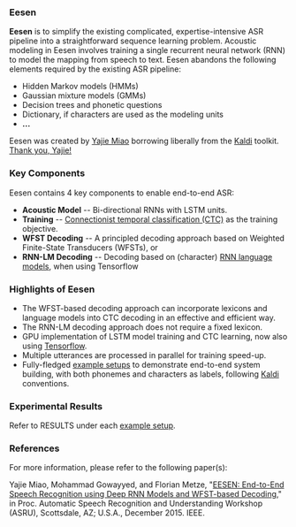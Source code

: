 ### Eesen

**Eesen** is to simplify the existing complicated, expertise-intensive ASR pipeline into a straightforward sequence learning problem. Acoustic modeling in Eesen involves training a single recurrent neural network (RNN) to model the mapping from speech to text. Eesen abandons the following elements required by the existing ASR pipeline:

* Hidden Markov models (HMMs)
* Gaussian mixture models (GMMs)
* Decision trees and phonetic questions
* Dictionary, if characters are used as the modeling units
* **...**

Eesen was created by [Yajie Miao](http://www.cs.cmu.edu/~ymiao) borrowing liberally from the [Kaldi](https://github.com/kaldi-asr/kaldi) toolkit. [Thank you, Yajie!](https://www.youcaring.com/iscainternationalspeechcommunicationassociation-815026)

### Key Components

Eesen contains 4 key components to enable end-to-end ASR:
* **Acoustic Model**  -- Bi-directional RNNs with LSTM units.
* **Training**        -- [Connectionist temporal classification (CTC)](http://www.machinelearning.org/proceedings/icml2006/047_Connectionist_Tempor.pdf) as the training objective.
* **WFST Decoding**   -- A principled decoding approach based on Weighted Finite-State Transducers (WFSTs), or 
* **RNN-LM Decoding** -- Decoding based on (character) [RNN language models](https://arxiv.org/abs/1408.2873), when using Tensorflow

### Highlights of Eesen

* The WFST-based decoding approach can incorporate lexicons and language models into CTC decoding in an effective and efficient way.
* The RNN-LM decoding approach does not require a fixed lexicon.
* GPU implementation of LSTM model training and CTC learning, now also using [Tensorflow](https://www.tensorflow.org/).
* Multiple utterances are processed in parallel for training speed-up.
* Fully-fledged [example setups](asr_egs/) to demonstrate end-to-end system building, with both phonemes and characters as labels, following [Kaldi](https://github.com/kaldi-asr/kaldi) conventions.

### Experimental Results

Refer to RESULTS under each [example setup](asr_egs/).

### References

For more information, please refer to the following paper(s):

Yajie Miao, Mohammad Gowayyed, and Florian Metze, "[EESEN: End-to-End Speech Recognition using Deep RNN Models and WFST-based Decoding](http://arxiv.org/abs/1507.08240)," in Proc. Automatic Speech Recognition and Understanding Workshop (ASRU), Scottsdale, AZ; U.S.A., December 2015. IEEE.
